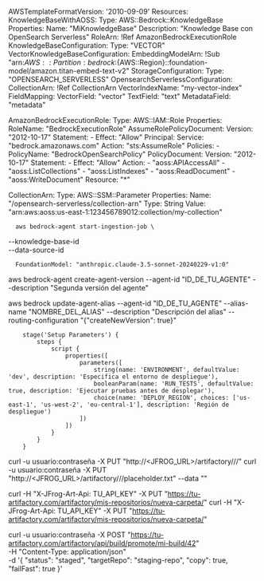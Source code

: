 
AWSTemplateFormatVersion: '2010-09-09'
Resources:
  KnowledgeBaseWithAOSS:
    Type: AWS::Bedrock::KnowledgeBase
    Properties:
      Name: "MiKnowledgeBase"
      Description: "Knowledge Base con OpenSearch Serverless"
      RoleArn: !Ref AmazonBedrockExecutionRole
      KnowledgeBaseConfiguration:
        Type: "VECTOR"
        VectorKnowledgeBaseConfiguration:
          EmbeddingModelArn: !Sub "arn:${AWS::Partition}:bedrock:${AWS::Region}::foundation-model/amazon.titan-embed-text-v2"
      StorageConfiguration:
        Type: "OPENSEARCH_SERVERLESS"
        OpensearchServerlessConfiguration:
          CollectionArn: !Ref CollectionArn
          VectorIndexName: "my-vector-index"
          FieldMapping:
            VectorField: "vector"
            TextField: "text"
            MetadataField: "metadata"

  AmazonBedrockExecutionRole:
    Type: AWS::IAM::Role
    Properties:
      RoleName: "BedrockExecutionRole"
      AssumeRolePolicyDocument:
        Version: "2012-10-17"
        Statement:
          - Effect: "Allow"
            Principal:
              Service: "bedrock.amazonaws.com"
            Action: "sts:AssumeRole"
      Policies:
        - PolicyName: "BedrockOpenSearchPolicy"
          PolicyDocument:
            Version: "2012-10-17"
            Statement:
              - Effect: "Allow"
                Action:
                  - "aoss:APIAccessAll"
                  - "aoss:ListCollections"
                  - "aoss:ListIndexes"
                  - "aoss:ReadDocument"
                  - "aoss:WriteDocument"
                Resource: "*"

  CollectionArn:
    Type: AWS::SSM::Parameter
    Properties:
      Name: "/opensearch-serverless/collection-arn"
      Type: String
      Value: "arn:aws:aoss:us-east-1:123456789012:collection/my-collection"


      aws bedrock-agent start-ingestion-job \
  --knowledge-base-id <KnowledgeBaseId> \
  --data-source-id <DataSourceId>


      FoundationModel: "anthropic.claude-3.5-sonnet-20240229-v1:0"

aws bedrock-agent create-agent-version --agent-id "ID_DE_TU_AGENTE" --description "Segunda versión del agente"

aws bedrock update-agent-alias  --agent-id "ID_DE_TU_AGENTE"  --alias-name "NOMBRE_DEL_ALIAS" --description "Descripción del alias"  --routing-configuration "{"createNewVersion": true}"




        stage('Setup Parameters') {
            steps {
                script {
                    properties([
                        parameters([
                            string(name: 'ENVIRONMENT', defaultValue: 'dev', description: 'Especifica el entorno de despliegue'),
                            booleanParam(name: 'RUN_TESTS', defaultValue: true, description: 'Ejecutar pruebas antes de desplegar'),
                            choice(name: 'DEPLOY_REGION', choices: ['us-east-1', 'us-west-2', 'eu-central-1'], description: 'Región de despliegue')
                        ])
                    ])
                }
            }
        }




curl -u usuario:contraseña -X PUT "http://<JFROG_URL>/artifactory/<REPO>/<CARPETA>/" 
curl -u usuario:contraseña -X PUT "http://<JFROG_URL>/artifactory/<REPO>/<CARPETA>/placeholder.txt" --data ""



curl -H "X-JFrog-Art-Api: TU_API_KEY" -X PUT "https://tu-artifactory.com/artifactory/mis-repositorios/nueva-carpeta/"
curl -H "X-JFrog-Art-Api: TU_API_KEY" -X PUT "https://tu-artifactory.com/artifactory/mis-repositorios/nueva-carpeta/"



curl -u usuario:contraseña -X POST "https://tu-artifactory.com/artifactory/api/build/promote/mi-build/42" \
-H "Content-Type: application/json" \
-d '{
  "status": "staged",
  "targetRepo": "staging-repo",
  "copy": true,
  "failFast": true
}'


